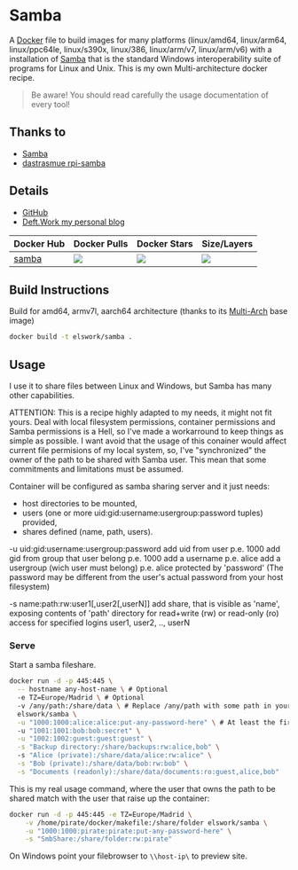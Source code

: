# Samba

A [Docker](http://docker.com) file to build images for many platforms (linux/amd64, linux/arm64, linux/ppc64le, linux/s390x, linux/386, linux/arm/v7, linux/arm/v6) with a installation of [Samba](https://www.samba.org/) that is the standard Windows interoperability suite of programs for Linux and Unix. This is my own Multi-architecture docker recipe.

> Be aware! You should read carefully the usage documentation of every tool!

## Thanks to

- [Samba](https://www.samba.org/)
- [dastrasmue rpi-samba](https://github.com/dastrasmue/rpi-samba)

## Details

- [GitHub](https://github.com/DeftWork/samba)
- [Deft.Work my personal blog](http://deft.work/Samba)

| Docker Hub | Docker Pulls | Docker Stars | Size/Layers |
| --- | --- | --- | --- |
| [samba](https://hub.docker.com/r/elswork/samba "elswork/samba on Docker Hub") | [![](https://img.shields.io/docker/pulls/elswork/samba.svg)](https://hub.docker.com/r/elswork/samba "elswork/samba on Docker Hub") | [![](https://img.shields.io/docker/stars/elswork/samba.svg)](https://hub.docker.com/r/elswork/samba "elswork/samba on Docker Hub") | [![](https://images.microbadger.com/badges/image/elswork/samba.svg)](https://microbadger.com/images/elswork/samba "elswork/samba on microbadger.com") |

## Build Instructions

Build for amd64, armv7l, aarch64 architecture (thanks to its [Multi-Arch](https://blog.docker.com/2017/11/multi-arch-all-the-things/) base image)

``` sh
docker build -t elswork/samba .
```

## Usage

I use it to share files between Linux and Windows, but Samba has many other capabilities.

ATTENTION: This is a recipe highly adapted to my needs, it might not fit yours.
Deal with local filesystem permissions, container permissions and Samba permissions is a Hell, so I've made a workarround to keep things as simple as possible.
I want avoid that the usage of this conainer would affect current file permisions of my local system, so, I've "synchronized" the owner of the path to be shared with Samba user. This mean that some commitments and limitations must be assumed.

Container will be configured as samba sharing server and it just needs:
 * host directories to be mounted,
 * users (one or more uid:gid:username:usergroup:password tuples) provided,
 * shares defined (name, path, users).

 -u uid:gid:username:usergroup:password         add uid from user p.e. 1000
                                                add gid from group that user belong p.e. 1000
                                                add a username p.e. alice
                                                add a usergroup (wich user must belong) p.e. alice
                                                protected by 'password' (The password may be different from the user's actual password from your host filesystem)

 -s name:path:rw:user1[,user2[,userN]]
                              add share, that is visible as 'name', exposing
                              contents of 'path' directory for read+write (rw)
                              or read-only (ro) access for specified logins
                              user1, user2, .., userN 

### Serve 

Start a samba fileshare.

``` sh
docker run -d -p 445:445 \
  -- hostname any-host-name \ # Optional
  -e TZ=Europe/Madrid \ # Optional
  -v /any/path:/share/data \ # Replace /any/path with some path in your system owned by a real user from your host filesystem
  elswork/samba \
  -u "1000:1000:alice:alice:put-any-password-here" \ # At least the first user must match (password can be different) with a real user from your host filesystem
  -u "1001:1001:bob:bob:secret" \
  -u "1002:1002:guest:guest:guest" \
  -s "Backup directory:/share/backups:rw:alice,bob" \ 
  -s "Alice (private):/share/data/alice:rw:alice" \
  -s "Bob (private):/share/data/bob:rw:bob" \
  -s "Documents (readonly):/share/data/documents:ro:guest,alice,bob"
``` 

This is my real usage command, where the user that owns the path to be shared match with the user that raise up the container:

``` sh
docker run -d -p 445:445 -e TZ=Europe/Madrid \
    -v /home/pirate/docker/makefile:/share/folder elswork/samba \
    -u "1000:1000:pirate:pirate:put-any-password-here" \
    -s "SmbShare:/share/folder:rw:pirate"
```


On Windows point your filebrowser to `\\host-ip\` to preview site.
